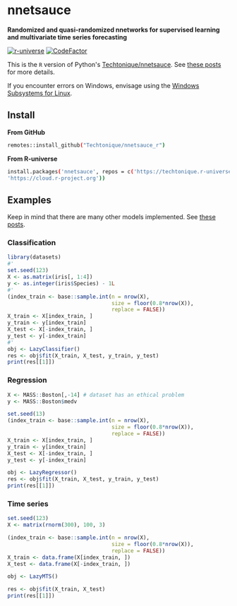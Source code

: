 # nnetsauce

**Randomized and quasi-randomized nnetworks for supervised learning and multivariate time series forecasting**

[![r-universe](https://techtonique.r-universe.dev/badges/nnetsauce)](https://techtonique.r-universe.dev/nnetsauce)
[![CodeFactor](https://www.codefactor.io/repository/github/techtonique/nnetsauce_r/badge)](https://www.codefactor.io/repository/github/techtonique/nnetsauce_r)

This is the `R` version of Python's [Techtonique/nnetsauce](https://github.com/Techtonique/nnetsauce). See [these posts](https://thierrymoudiki.github.io/blog/#QuasiRandomizedNN) for more details.

If you encounter errors on Windows, envisage using the [Windows Subsystems for Linux](https://learn.microsoft.com/en-us/windows/wsl/install).

## Install 

**From GitHub**

```bash
remotes::install_github("Techtonique/nnetsauce_r")
```

**From R-universe**

```bash
install.packages('nnetsauce', repos = c('https://techtonique.r-universe.dev',
'https://cloud.r-project.org'))
```

## Examples 

Keep in mind that there are many other models implemented. See [these posts](https://thierrymoudiki.github.io/blog/#QuasiRandomizedNN).

### Classification

```R
library(datasets)
#'
set.seed(123)
X <- as.matrix(iris[, 1:4])
y <- as.integer(iris$Species) - 1L
#'
(index_train <- base::sample.int(n = nrow(X),
                                 size = floor(0.8*nrow(X)),
                                 replace = FALSE))
X_train <- X[index_train, ]
y_train <- y[index_train]
X_test <- X[-index_train, ]
y_test <- y[-index_train]
#'
obj <- LazyClassifier()
res <- obj$fit(X_train, X_test, y_train, y_test)
print(res[[1]])
```

### Regression 

```R
X <- MASS::Boston[,-14] # dataset has an ethical problem
y <- MASS::Boston$medv

set.seed(13)
(index_train <- base::sample.int(n = nrow(X),
                                 size = floor(0.8*nrow(X)),
                                 replace = FALSE))
X_train <- X[index_train, ]
y_train <- y[index_train]
X_test <- X[-index_train, ]
y_test <- y[-index_train]

obj <- LazyRegressor()
res <- obj$fit(X_train, X_test, y_train, y_test)
print(res[[1]])
```

### Time series 

```R
set.seed(123)
X <- matrix(rnorm(300), 100, 3)

(index_train <- base::sample.int(n = nrow(X),
                                 size = floor(0.8*nrow(X)),
                                 replace = FALSE))
X_train <- data.frame(X[index_train, ])
X_test <- data.frame(X[-index_train, ])

obj <- LazyMTS()

res <- obj$fit(X_train, X_test)
print(res[[1]])
```
